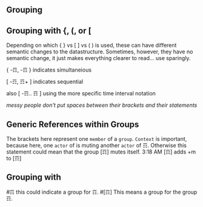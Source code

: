 ## Grouping

## Grouping with {, (, or [ 
Depending on which { } vs [ ] vs ( ) is used, these can have different semantic changes to the datastructure.  Sometimes, however, they have no semantic change, it just makes everything clearer to read... use sparingly.

{ -☶, -☶ } indicates simultaneious

[ -☶, ☶+ ] indicates sequential

also [ -☶.. ☶ ] using the more specific time interval notation

*messy people don't put spaces between their brackets and their statements*

## Generic References within Groups
The brackets here represent one `member` of a `group`.  `Context` is important, because here, one `actor` of is muting another `actor` of ☶.  Otherwise this statement could mean that the group [☶] mutes itself.
3:18 AM [☶] adds +m to [☶]

## Grouping with #
#☶ this could indicate a group for ☶.  #[☶]  This means a group for the group ☶.
